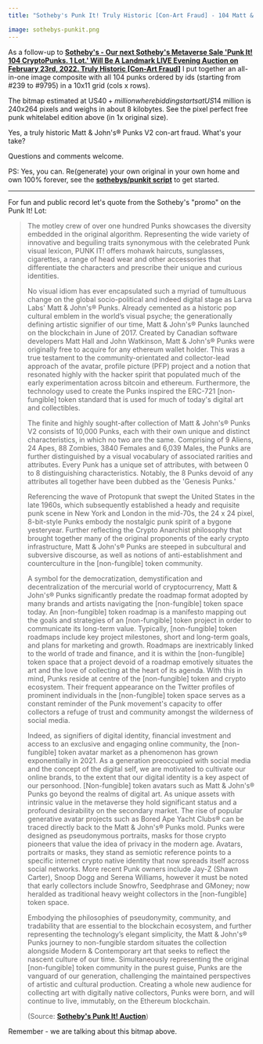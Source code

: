 ```yaml
---
title: "Sotheby's Punk It! Truly Historic [Con-Art Fraud] - 104 Matt & John's® Punks V2. 1 Lot. Bid Starting @ US$14 Million - New! All-In-One Right-Click & Save Bitmap - sothebys-punkit.png (~8k) Free Download"

image: sothebys-punkit.png
---
```


As a follow-up to [**Sotheby's - Our next Sotheby's Metaverse Sale 'Punk It! 104 CryptoPunks. 1 Lot.' Will Be A Landmark LIVE Evening Auction on February 23rd, 2022. Truly Historic [Con-Art Fraud]**](2022-02-08-sothebys-punk-it-historic-conart-fraud.md)
I put together an all-in-one image composite with all 104 punks ordered by ids (starting from #239 to #9795) in a 10x11 grid (cols x rows).

   The bitmap estimated at US$40+ million where bidding starts at US$14 million is 240x264 pixels and weighs in about 8 kilobytes.
See the pixel perfect free punk whitelabel edition above (in 1x original size).

<!-- more -->

  Yes, a truly historic Matt & John's® Punks V2 con-art fraud.  What's your take?

Questions and comments welcome.

PS: Yes, you can.   Re(generate) your own original in your own home and own 100% forever, see the [**sothebys/punkit script**](https://github.com/cryptopunksnotdead/cryptopunks/blob/master/sothebys/punkit.rb) to get started.

---

For fun and public record let's quote from the Sotheby's "promo" on the Punk It! Lot:

> The motley crew of over one hundred Punks showcases the diversity embedded in the original algorithm. Representing the wide variety of innovative and beguiling traits synonymous with the celebrated Punk visual lexicon, PUNK IT! offers mohawk haircuts, sunglasses, cigarettes, a range of head wear and other accessories that differentiate the characters and prescribe their unique and curious identities.
>
> No visual idiom has ever encapsulated such a myriad of tumultuous change on the global socio-political and indeed digital stage as Larva Labs' Matt & John's® Punks. Already cemented as a historic pop cultural emblem in the world’s visual psyche; the generationally defining artistic signifier of our time, Matt & John's® Punks launched on the blockchain in June of 2017. Created by Canadian software developers Matt Hall and John Watkinson, Matt & John's® Punks were originally free to acquire for any ethereum wallet holder. This was a true testament to the community-orientated and collector-lead approach of the avatar,  profile picture (PFP) project and a notion that resonated highly with the hacker spirit that populated much of the early experimentation across bitcoin and ethereum. Furthermore, the technology used to create the Punks inspired the ERC-721 [non-fungible] token standard that is used for much of today's digital art and collectibles.
>
> The finite and highly sought-after collection of Matt & John's® Punks V2 consists of 10,000 Punks, each with their own unique and distinct characteristics, in which no two are the same. Comprising of 9 Aliens, 24 Apes, 88 Zombies, 3840 Females and 6,039 Males, the Punks are further distinguished by a visual vocabulary of associated rarities and attributes. Every Punk has a unique set of attributes, with between 0 to 8 distinguishing characteristics. Notably, the 8 Punks devoid of any attributes all together have been dubbed as the 'Genesis Punks.'
>
> Referencing the wave of Protopunk that swept the United States in the late 1960s, which subsequently established a heady and requisite punk scene in New York and London in the mid-70s, the 24 x 24 pixel, 8-bit-style Punks embody the nostalgic punk spirit of a bygone yesteryear. Further reflecting the Crypto Anarchist philosophy that brought together many of the original proponents of the early crypto infrastructure, Matt & John's® Punks  are steeped in subcultural and subversive discourse, as well as notions of anti-establishment and counterculture in the [non-fungible] token community.
>
> A symbol for the democratization, demystification and decentralization of the mercurial world of cryptocurrency, Matt & John's® Punks significantly predate the roadmap format adopted by many brands and artists navigating the [non-fungible] token space today. An [non-fungible] token roadmap is a manifesto mapping out the goals and strategies of an [non-fungible] token project in order to communicate its long-term value. Typically, [non-fungible] token roadmaps include key project milestones, short and long-term goals, and plans for marketing and growth. Roadmaps are inextricably linked to the world of trade and finance, and it is within the [non-fungible] token space that a project devoid of a roadmap emotively situates the art and the love of collecting at the heart of its agenda. With this in mind, Punks reside at centre of the [non-fungible] token and crypto ecosystem. Their frequent appearance on the Twitter profiles of prominent individuals in the [non-fungible] token space serves as a constant reminder of the Punk movement's capacity to offer collectors a refuge of trust and community amongst the wilderness of social media.
>
> Indeed, as signifiers of digital identity, financial investment and access to an exclusive and engaging online community, the [non-fungible] token avatar market as a phenomenon has grown exponentially in 2021. As a generation preoccupied with social media and the concept of the digital self, we are motivated to cultivate our online brands, to the extent that our digital identity is a key aspect of our personhood. [Non-fungible] token avatars such as Matt & John's® Punks  go beyond the realms of digital art. As unique assets with intrinsic value in the metaverse they hold significant status and a profound desirability on the secondary market. The rise of popular generative avatar projects such as Bored Ape Yacht Clubs® can be traced directly back to the Matt & John's® Punks mold. Punks were designed as pseudonymous portraits, masks for those crypto pioneers that value the idea of privacy in the modern age. Avatars, portraits or masks, they stand as semiotic reference points to a specific internet crypto native identity that now spreads itself across social networks. More recent Punk owners include Jay-Z (Shawn Carter), Snoop Dogg and Serena Williams, however it must be noted that early collectors include Snowfro, Seedphrase and GMoney; now heralded as traditional heavy weight collectors in the [non-fungible] token space.
>
> Embodying the philosophies of pseudonymity, community, and tradability that are essential to the blockchain ecosystem, and further representing the technology’s elegant simplicity, the Matt & John's® Punks journey to non-fungible stardom situates the collection alongside Modern & Contemporary art that seeks to reflect the nascent culture of our time. Simultaneously representing the original [non-fungible] token community in the purest guise, Punks are the vanguard of our generation, challenging the maintained perspectives of artistic and cultural production. Creating a whole new audience for collecting art with digitally native collectors, Punks were born, and will continue to live, immutably, on the Ethereum blockchain.
>
> (Source: [**Sotheby's Punk It! Auction**](https://www.sothebys.com/en/digital-catalogues/punk-it))

Remember - we are talking about this bitmap above.


